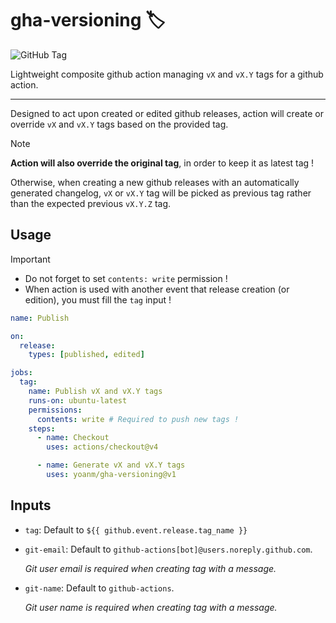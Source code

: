 # gha-versioning 🏷️

![GitHub Tag](https://img.shields.io/github/v/tag/yoanm/gha-versioning?sort=semver&logo=githubactions&logoColor=white&logoSize=auto&link=https%3A%2F%2Fgithub.com%2Fyoanm%2Fgha-versioning%2Freleases)

Lightweight composite github action managing `vX` and `vX.Y` tags for a github action.

---

Designed to act upon created or edited github releases, action will create or override `vX` and `vX.Y` tags based on the provided tag.

> [!NOTE]
> **Action will also override the original tag**, in order to keep it as latest tag !
> 
> Otherwise, when creating a new github releases with an automatically generated changelog, `vX` or `vX.Y` tag will be picked as previous tag rather than the expected previous `vX.Y.Z` tag.

## Usage

> [!IMPORTANT]
> - Do not forget to set `contents: write` permission !
> - When action is used with another event that release creation (or edition), you must fill the `tag` input !

```yaml
name: Publish

on:
  release:
    types: [published, edited]

jobs:
  tag:
    name: Publish vX and vX.Y tags
    runs-on: ubuntu-latest
    permissions:
      contents: write # Required to push new tags !
    steps:
      - name: Checkout
        uses: actions/checkout@v4

      - name: Generate vX and vX.Y tags
        uses: yoanm/gha-versioning@v1
```

## Inputs
- `tag`: Default to `${{ github.event.release.tag_name }}`
- `git-email`: Default to `github-actions[bot]@users.noreply.github.com`. 

  _Git user email is required when creating tag with a message._
- `git-name`: Default to `github-actions`.
  
  _Git user name is required when creating tag with a message._
